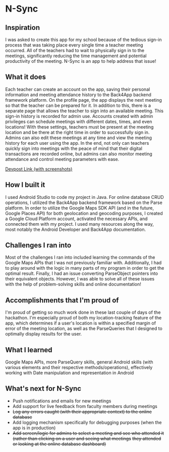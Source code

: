 # N-Sync

## Inspiration
I was asked to create this app for my school because of the tedious sign-in process that was taking place every single time
a teacher meeting occurred. All of the teachers had to wait to physically sign in to the meetings, significantly reducing the
time management and potential productivity of the meeting. N-Sync is an app to help address that issue!

## What it does
Each teacher can create an account on the app, saving their personal information and meeting attendance history to the Back4App
backend framework platform. On the profile page, the app displays the next meeting so that the teacher can be prepared for it. 
In addition to this, there is a separate page that allows the teacher to sign into an available meeting. This sign-in history is
recorded for admin use. Accounts created with admin privileges can schedule meetings with different dates, times, and even 
locations! With these settings, teachers must be present at the meeting location and be there at the right time in order to 
successfully sign in. Admins can also edit these meetings at any time and view the meeting history for each user using the app.
In the end, not only can teachers quickly sign into meetings with the peace of mind that their digital transactions are recorded 
online, but admins can also monitor meeting attendance and control meeting parameters with ease.

[Devpost Link (with screenshots)](https://devpost.com/software/thunderbird-meeting-tracker)

## How I built it
I used Android Studio to code my project in Java. For online database CRUD operations, I utilized the Back4App backend framework
based on the Parse platform. In order to utilize the Google Maps SDK API (and in the future, Google Places API) for both geolocation
and geocoding purposes, I created a Google Cloud Platform account, activated the necessary APIs, and connected them with my project.
I used many resources along the way, most notably the Android Developer and Back4App documentation.

## Challenges I ran into
Most of the challenges I ran into included learning the commands of the Google Maps APIs that I was not previously familiar with.
Additionally, I had to play around with the logic in many parts of my program in order to get the optimal result. Finally, I had
an issue converting ParseObject pointers into their equivalent objects. However, I was able to solve all of these issues with the
help of problem-solving skills and online documentation!

## Accomplishments that I'm proud of
I'm proud of getting so much work done in these last couple of days of the hackathon. I'm especially proud of both my 
location-tracking feature of the app, which determines if a user's location is within a specified margin of error of the meeting
location, as well as the ParseQueries that I designed to optimally display results for the user.

## What I learned
Google Maps APIs, more ParseQuery skills, general Android skills (with various elements and their respective methods/operations),
effectively working with Date manipulation and representation in Android

## What's next for N-Sync
- Push notifications and emails for new meetings
- Add support for live feedback from faculty members during meetings
- ~~Log any errors caught (with their appropriate context) to the online database~~
- Add logging mechanism specifically for debugging purposes (when the app is in production)
- ~~Add screen/logic for admins to select a meeting and see who attended it (rather than clicking on a user and seeing what meetings~~
  ~~they attended or looking at the online database dashboard)~~
